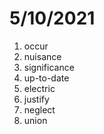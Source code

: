 # 5/10/2021

1. occur
2. nuisance
3. significance
4. up-to-date
5. electric
6. justify
7. neglect
8. union
